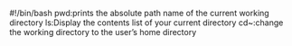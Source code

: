 #!/bin/bash
pwd:prints the absolute path name of the current working directory
ls:Display the contents list of your current directory
cd~:change the working directory to the user’s home directory
